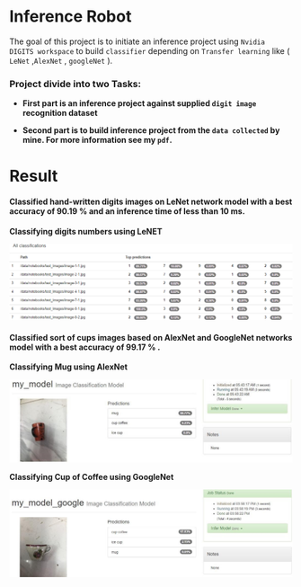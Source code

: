 # Inference Robot

The goal of this project is  to initiate an inference project using `Nvidia DIGITS workspace` to build `classifier` depending on `Transfer learning` like ( `LeNet`  ,`AlexNet` , `googleNet` ). 

### Project divide into two Tasks:

* **First part is an inference project against supplied `digit image` recognition dataset**

* **Second part is to build inference project from the `data collected` by mine. For more information see my `pdf`.**



# Result
#### Classified hand-written digits images on LeNet network model with a best accuracy of 90.19 % and an inference time of less than 10 ms.

**Classifying digits numbers using LeNET** 

![Digit number](/images/Digit_numbers.png)



#### Classified sort of cups images based on AlexNet and GoogleNet networks model with a best accuracy of 99.17 % .


**Classifying Mug using AlexNet** 

![AlexNet_mug](/images/AlexNet_mug.jpg)



**Classifying Cup of Coffee using GoogleNet** 

![GoogleNet_cup.jpg](/images/GoogleNet_cup.jpg)

